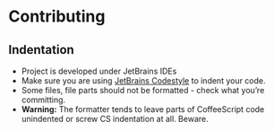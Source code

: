 # Contributing 

## Indentation
* Project is developed under JetBrains IDEs
* Make sure you are using [JetBrains Codestyle](https://github.com/vucalur/JetBrains-Codestyle) to indent your code.
* Some files, file parts should not be formatted - check what you’re committing.
* **Warning:** The formatter tends to leave parts of CoffeeScript code unindented or screw CS indentation at all. Beware.
